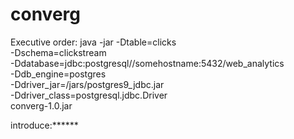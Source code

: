 # converg
Executive order:
java -jar -Dtable=clicks\
-Dschema=clickstream\
-Ddatabase=jdbc:postgresql//somehostname:5432/web_analytics\
-Ddb_engine=postgres\
-Ddriver_jar=/jars/postgres9_jdbc.jar\
-Ddriver_class=postgresql.jdbc.Driver\
converg-1.0.jar


introduce:******
